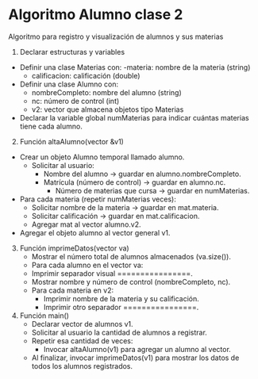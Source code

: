 # Algoritmo Alumno clase 2

Algoritmo para registro y visualización de alumnos y sus materias
1. Declarar estructuras y variables
 * Definir una clase Materias con:
    -materia: nombre de la materia (string)
    - calificacion: calificación (double)
  * Definir una clase Alumno con:
    - nombreCompleto: nombre del alumno (string)
    - nc: número de control (int)
    - v2: vector que almacena objetos tipo Materias
  * Declarar la variable global numMaterias para indicar cuántas materias tiene cada alumno.
2. Función altaAlumno(vector &v1)
 * Crear un objeto Alumno temporal llamado alumno.
   - Solicitar al usuario:
        - Nombre del alumno → guardar en alumno.nombreCompleto.
        - Matrícula (número de control) → guardar en alumno.nc.
          - Número de materias que cursa → guardar en numMaterias.
  * Para cada materia (repetir numMaterias veces):
    - Solicitar nombre de la materia → guardar en mat.materia.
    - Solicitar calificación → guardar en mat.calificacion.
    - Agregar mat al vector alumno.v2.
  * Agregar el objeto alumno al vector general v1.
3. Función imprimeDatos(vector va)
    * Mostrar el número total de alumnos almacenados (va.size()).
    * Para cada alumno en el vector va:
    * Imprimir separador visual ================.
    * Mostrar nombre y número de control (nombreCompleto, nc).
    * Para cada materia en v2:
      - Imprimir nombre de la materia y su calificación.
      - Imprimir otro separador ================.
4. Función main()
    * Declarar vector de alumnos v1.
    * Solicitar al usuario la cantidad de alumnos a registrar.
    * Repetir esa cantidad de veces:
      - Invocar altaAlumno(v1) para agregar un alumno al vector.
    * Al finalizar, invocar imprimeDatos(v1) para mostrar los datos de todos los alumnos registrados.



